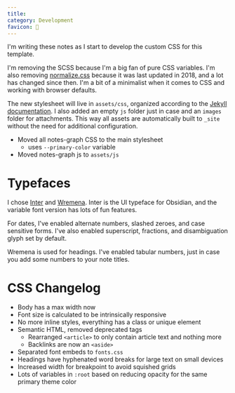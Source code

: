 ```yaml
---
title: 
category: Development
favicon: 🎨
---
```


I'm writing these notes as I start to develop the custom CSS for this template.

I'm removing the SCSS because I'm a big fan of pure CSS variables. I'm also removing [normalize.css](https://github.com/necolas/normalize.css) because it was last updated in 2018, and a lot has changed since then. I'm a bit of a minimalist when it comes to CSS and working with browser defaults.

The new stylesheet will live in `assets/css`, organized according to the [Jekyll documentation](https://jekyllrb.com/docs/step-by-step/07-assets/). I also added an empty `js` folder just in case and an `images` folder for attachments. This way all assets are automatically built to `_site` without the need for additional configuration.

- Moved all notes-graph CSS to the main stylesheet
	- uses `--primary-color` variable
- Moved notes-graph js to `assets/js`

# Typefaces
I chose [Inter](https://rsms.me/inter/) and [Wremena](https://typefaces.temporarystate.net/preview/Wremena). Inter is the UI typeface for Obsidian, and the variable font version has lots of fun features.

For dates, I've enabled alternate numbers, slashed zeroes, and case sensitive forms. I've also enabled superscript, fractions, and disambiguation glyph set by default.

Wremena is used for headings. I've enabled tabular numbers, just in case you add some numbers to your note titles.

# CSS Changelog
- Body has a max width now
- Font size is calculated to be intrinsically responsive
- No more inline styles, everything has a class or unique element
- Semantic HTML, removed deprecated tags
	- Rearranged `<article>` to only contain article text and nothing more
	- Backlinks are now an `<aside>`
- Separated font embeds to `fonts.css`
- Headings have hyphenated word breaks for large text on small devices
- Increased width for breakpoint to avoid squished grids
- Lots of variables in `:root` based on reducing opacity for the same primary theme color